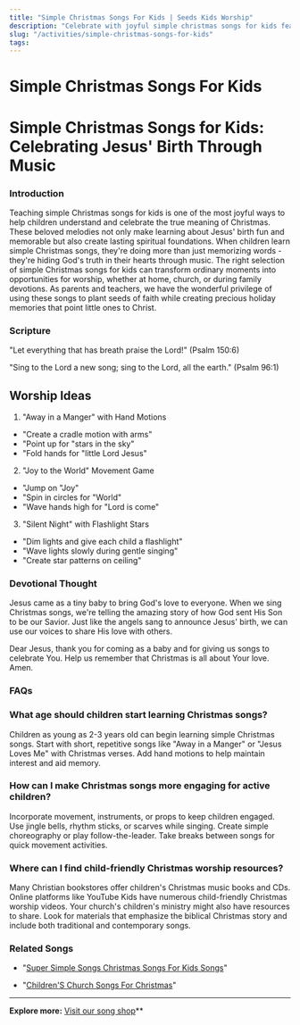 ```yaml
---
title: "Simple Christmas Songs For Kids | Seeds Kids Worship"
description: "Celebrate with joyful simple christmas songs for kids featuring biblical Christmas themes. Holiday worship music for children and families."
slug: "/activities/simple-christmas-songs-for-kids"
tags:
---
```


# Simple Christmas Songs For Kids

# Simple Christmas Songs for Kids: Celebrating Jesus' Birth Through Music

### Introduction
Teaching simple Christmas songs for kids is one of the most joyful ways to help children understand and celebrate the true meaning of Christmas. These beloved melodies not only make learning about Jesus' birth fun and memorable but also create lasting spiritual foundations. When children learn simple Christmas songs, they're doing more than just memorizing words - they're hiding God's truth in their hearts through music. The right selection of simple Christmas songs for kids can transform ordinary moments into opportunities for worship, whether at home, church, or during family devotions. As parents and teachers, we have the wonderful privilege of using these songs to plant seeds of faith while creating precious holiday memories that point little ones to Christ.

### Scripture
"Let everything that has breath praise the Lord!" (Psalm 150:6)

"Sing to the Lord a new song; sing to the Lord, all the earth." (Psalm 96:1)

## Worship Ideas
1. "Away in a Manger" with Hand Motions
- "Create a cradle motion with arms"
- "Point up for "stars in the sky"
- "Fold hands for "little Lord Jesus"

2. "Joy to the World" Movement Game
- "Jump on "Joy"
- "Spin in circles for "World"
- "Wave hands high for "Lord is come"

3. "Silent Night" with Flashlight Stars
- "Dim lights and give each child a flashlight"
- "Wave lights slowly during gentle singing"
- "Create star patterns on ceiling"

### Devotional Thought
Jesus came as a tiny baby to bring God's love to everyone. When we sing Christmas songs, we're telling the amazing story of how God sent His Son to be our Savior. Just like the angels sang to announce Jesus' birth, we can use our voices to share His love with others.

Dear Jesus, thank you for coming as a baby and for giving us songs to celebrate You. Help us remember that Christmas is all about Your love. Amen.

### FAQs

### What age should children start learning Christmas songs?
Children as young as 2-3 years old can begin learning simple Christmas songs. Start with short, repetitive songs like "Away in a Manger" or "Jesus Loves Me" with Christmas verses. Add hand motions to help maintain interest and aid memory.

### How can I make Christmas songs more engaging for active children?
Incorporate movement, instruments, or props to keep children engaged. Use jingle bells, rhythm sticks, or scarves while singing. Create simple choreography or play follow-the-leader. Take breaks between songs for quick movement activities.

### Where can I find child-friendly Christmas worship resources?
Many Christian bookstores offer children's Christmas music books and CDs. Online platforms like YouTube Kids have numerous child-friendly Christmas worship videos. Your church's children's ministry might also have resources to share. Look for materials that emphasize the biblical Christmas story and include both traditional and contemporary songs.

### Related Songs

- "[Super Simple Songs Christmas Songs For Kids Songs](/activities/super-simple-songs-christmas-songs-for-kids-songs/)"

- "[Children'S Church Songs For Christmas](/activities/children-s-church-songs-for-christmas/)"

---

**Explore more:** [Visit our song shop](https://seedskidsworship.com/shop)**

<!-- Schema Markup -->
<script type="application/ld+json">
{
  "@context": "https://schema.org",
  "@type": "MusicRecording",
  "name": "Simple Christmas Songs For Kids",
  "byArtist": {
    "@type": "MusicGroup",
    "name": "Seeds Kids Worship"
  },
  "isFamilyFriendly": true,
  "url": "https://seedskidsworship.com/activities/simple-christmas-songs-for-kids/"
}
</script>